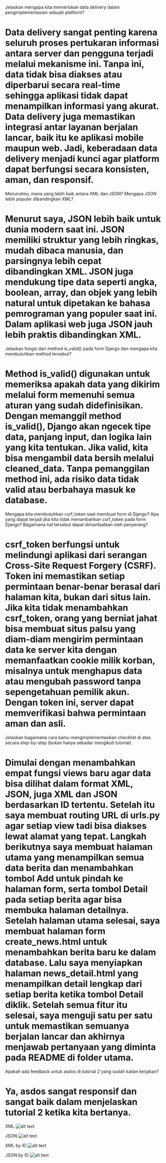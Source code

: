 Jelaskan mengapa kita memerlukan data delivery dalam pengimplementasian sebuah platform?
# Data delivery sangat penting karena seluruh proses pertukaran informasi antara server dan pengguna terjadi melalui mekanisme ini. Tanpa ini, data tidak bisa diakses atau diperbarui secara real-time sehingga aplikasi tidak dapat menampilkan informasi yang akurat. Data delivery juga memastikan integrasi antar layanan berjalan lancar, baik itu ke aplikasi mobile maupun web. Jadi, keberadaan data delivery menjadi kunci agar platform dapat berfungsi secara konsisten, aman, dan responsif.

Menurutmu, mana yang lebih baik antara XML dan JSON? Mengapa JSON lebih populer dibandingkan XML?
# Menurut saya, JSON lebih baik untuk dunia modern saat ini. JSON memiliki struktur yang lebih ringkas, mudah dibaca manusia, dan parsingnya lebih cepat dibandingkan XML. JSON juga mendukung tipe data seperti angka, boolean, array, dan objek yang lebih natural untuk dipetakan ke bahasa pemrograman yang populer saat ini. Dalam aplikasi web juga JSON jauh lebih praktis dibandingkan XML.

Jelaskan fungsi dari method is_valid() pada form Django dan mengapa kita membutuhkan method tersebut?
# Method is_valid() digunakan untuk memeriksa apakah data yang dikirim melalui form memenuhi semua aturan yang sudah didefinisikan. Dengan memanggil method is_valid(), Django akan ngecek tipe data, panjang input, dan logika lain yang kita tentukan. Jika valid, kita bisa mengambil data bersih melalui cleaned_data. Tanpa pemanggilan method ini, ada risiko data tidak valid atau berbahaya masuk ke database.

Mengapa kita membutuhkan csrf_token saat membuat form di Django? Apa yang dapat terjadi jika kita tidak menambahkan csrf_token pada form Django? Bagaimana hal tersebut dapat dimanfaatkan oleh penyerang?
# csrf_token berfungsi untuk melindungi aplikasi dari serangan Cross-Site Request Forgery (CSRF). Token ini memastikan setiap permintaan benar-benar berasal dari halaman kita, bukan dari situs lain. Jika kita tidak menambahkan csrf_token, orang yang berniat jahat bisa membuat situs palsu yang diam-diam mengirim permintaan data ke server kita dengan memanfaatkan cookie milik korban, misalnya untuk menghapus data atau mengubah password tanpa sepengetahuan pemilik akun. Dengan token ini, server dapat memverifikasi bahwa permintaan aman dan asli.

Jelaskan bagaimana cara kamu mengimplementasikan checklist di atas secara step-by-step (bukan hanya sekadar mengikuti tutorial).
# Dimulai dengan menambahkan empat fungsi views baru agar data bisa dilihat dalam format XML, JSON, juga XML dan JSON berdasarkan ID tertentu. Setelah itu saya membuat routing URL di urls.py agar setiap view tadi bisa diakses lewat alamat yang tepat. Langkah berikutnya saya membuat halaman utama yang menampilkan semua data berita dan menambahkan tombol Add untuk pindah ke halaman form, serta tombol Detail pada setiap berita agar bisa membuka halaman detailnya. Setelah halaman utama selesai, saya membuat halaman form create_news.html untuk menambahkan berita baru ke dalam database. Lalu saya menyiapkan halaman news_detail.html yang menampilkan detail lengkap dari setiap berita ketika tombol Detail diklik. Setelah semua fitur itu selesai, saya menguji satu per satu untuk memastikan semuanya berjalan lancar dan akhirnya menjawab pertanyaan yang diminta pada README di folder utama.

Apakah ada feedback untuk asdos di tutorial 2 yang sudah kalian kerjakan?
# Ya, asdos sangat responsif dan sangat baik dalam menjelaskan tutorial 2 ketika kita bertanya.

XML
![alt text](image.png)

JSON
![alt text](image.png)

XML by ID
![alt text](image.png)

JSON by ID
![alt text](image.png)
